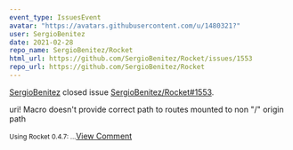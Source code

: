 ```yaml
---
event_type: IssuesEvent
avatar: "https://avatars.githubusercontent.com/u/1480321?"
user: SergioBenitez
date: 2021-02-28
repo_name: SergioBenitez/Rocket
html_url: https://github.com/SergioBenitez/Rocket/issues/1553
repo_url: https://github.com/SergioBenitez/Rocket
---
```


<a href='https://github.com/SergioBenitez' target='_blank'>SergioBenitez</a> closed issue <a href='https://github.com/SergioBenitez/Rocket/issues/1553' target='_blank'>SergioBenitez/Rocket#1553</a>.

<p>uri! Macro doesn't provide correct path to routes mounted to non "/" origin path</p><small>Using Rocket 0.4.7:...</small><a href='https://github.com/SergioBenitez/Rocket/issues/1553' target='_blank'>View Comment</a>